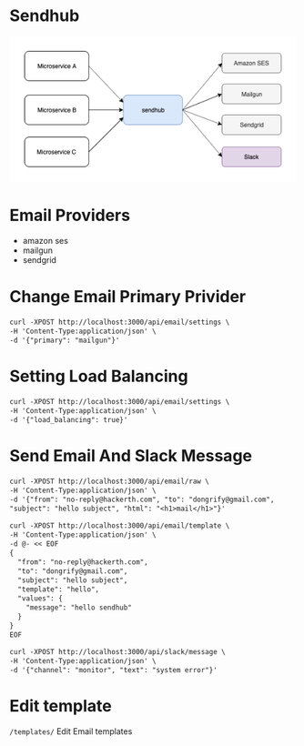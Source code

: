 # Sendhub

![sendhub](https://github.com/dongri/images/blob/master/sendhub.png?raw=true "sendhub")

# Email Providers
* amazon ses
* mailgun
* sendgrid

# Change Email Primary Privider
```
curl -XPOST http://localhost:3000/api/email/settings \
-H 'Content-Type:application/json' \
-d '{"primary": "mailgun"}'
```

# Setting Load Balancing
```
curl -XPOST http://localhost:3000/api/email/settings \
-H 'Content-Type:application/json' \
-d '{"load_balancing": true}'
```

# Send Email And Slack Message
```
curl -XPOST http://localhost:3000/api/email/raw \
-H 'Content-Type:application/json' \
-d '{"from": "no-reply@hackerth.com", "to": "dongrify@gmail.com", "subject": "hello subject", "html": "<h1>mail</h1>"}'
```

```
curl -XPOST http://localhost:3000/api/email/template \
-H 'Content-Type:application/json' \
-d @- << EOF
{
  "from": "no-reply@hackerth.com",
  "to": "dongrify@gmail.com",
  "subject": "hello subject",
  "template": "hello",
  "values": {
    "message": "hello sendhub"
  }
}
EOF
```

```
curl -XPOST http://localhost:3000/api/slack/message \
-H 'Content-Type:application/json' \
-d '{"channel": "monitor", "text": "system error"}'
```

# Edit template
`/templates/` Edit Email templates
